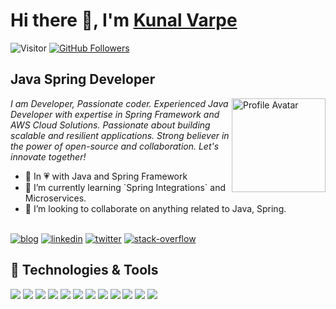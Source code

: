 # Hi there 👋, I'm [Kunal Varpe](https://techiekv.blogspot.com/)

![Visitor](https://visitor-badge.laobi.icu/badge?page_id=kunalvarpe.repoName)
[![GitHub Followers](https://img.shields.io/github/followers/kunalvarpe.svg?style=scoial&label=Follow)](https://github.com/kunalvarpe?tab=followers)
<h2>Java Spring Developer</h2>
<img align="right" src="https://avatars.githubusercontent.com/kunalvarpe?s=200&v=4" alt="Profile Avatar" width="150"/>
<p><em>I am Developer, Passionate coder. Experienced Java Developer with expertise in Spring Framework and AWS Cloud Solutions. Passionate about building scalable and resilient applications. Strong believer in the power of open-source and collaboration. Let's innovate together!</em>
</p>
<ul>
    <li>👀 In 💗 with Java and Spring Framework</li>
    <li>🌱 I’m currently learning `Spring Integrations` and Microservices.</li>
    <li>💞️ I’m looking to collaborate on anything related to Java, Spring.</li>
</ul>
<br>
<a href="https://techiekv.blogspot.com/"><img src="https://img.shields.io/badge/website-techiekv.com-blue?style=for-the-badge" alt="blog"></a>
<a href="https://linkedin.com/in/kunalvarpe"><img src="https://img.shields.io/badge/linkedin-kunalvarpe-blue?style=for-the-badge&logo=linkedin" alt="linkedin"></a>
<a href="https://twitter.com/TheKunalVarpe"><img src="https://img.shields.io/badge/twitter-TheKunalVarpe-blue?style=for-the-badge&logo=twitter" alt="twitter"></a>
<a href="https://stackoverflow.com/users//3649352/kunalvarpe"><img src="https://img.shields.io/badge/stackoverflow-kunalvarpe-orange?style=for-the-badge&logo=stackoverflow" alt="stack-overflow"></a>

## 🔧 Technologies & Tools

![](https://img.shields.io/badge/OS-Linux-informational?style=flat&logo=linux&logoColor=white&color=2bbc8a)
![](https://img.shields.io/badge/Code-Java-informational?style=flat&logo=java&logoColor=white&color=2bbc8a)
![](https://img.shields.io/badge/Framework-Spring-informational?style=flat&logo=spring&logoColor=white&color=2bbc8a)
![](https://img.shields.io/badge/Framework-Spring_Boot-informational?style=flat&logo=spring-boot&logoColor=white&color=2bbc8a)
![](https://img.shields.io/badge/Code-Node.js-informational?style=flat&logo=node.js&logoColor=white&color=2bbc8a)
![](https://img.shields.io/badge/Code-JavaScript-informational?style=flat&logo=javascript&logoColor=white&color=2bbc8a)
![](https://img.shields.io/badge/Cloud-AWS-informational?style=flat&logo=amazon-aws&logoColor=white&color=2bbc8a)
![](https://img.shields.io/badge/Tools-Git-informational?style=flat&logo=git&logoColor=white&color=2bbc8a)
![](https://img.shields.io/badge/Tools-Kafka-informational?style=flat&logo=kafka&logoColor=white&color=2bbc8a)
![](https://img.shields.io/badge/Tools-Docker-informational?style=flat&logo=docker&logoColor=white&color=2bbc8a)
![](https://img.shields.io/badge/Tools-Kubernetes-informational?style=flat&logo=kubernetes&logoColor=white&color=2bbc8a)
![](https://img.shields.io/badge/Database-PostgreSQL-informational?style=flat&logo=postgresql&logoColor=white&color=2bbc8a)

